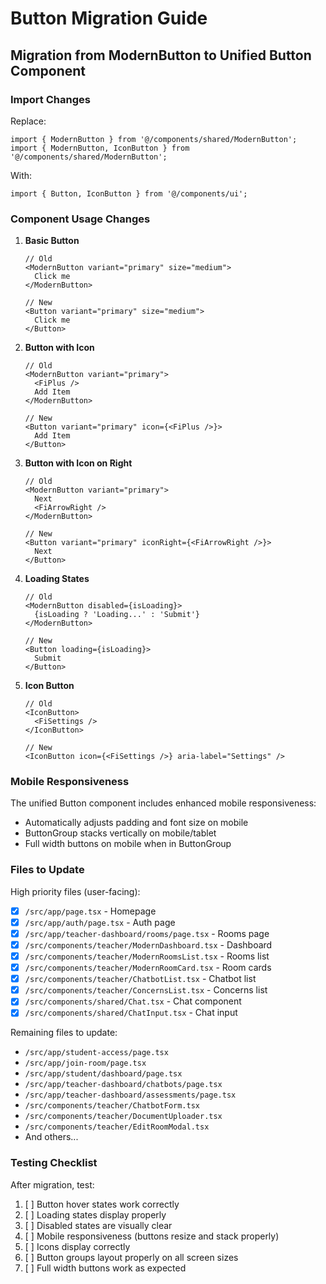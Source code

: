 # Button Migration Guide

## Migration from ModernButton to Unified Button Component

### Import Changes

Replace:
```tsx
import { ModernButton } from '@/components/shared/ModernButton';
import { ModernButton, IconButton } from '@/components/shared/ModernButton';
```

With:
```tsx
import { Button, IconButton } from '@/components/ui';
```

### Component Usage Changes

1. **Basic Button**
   ```tsx
   // Old
   <ModernButton variant="primary" size="medium">
     Click me
   </ModernButton>
   
   // New
   <Button variant="primary" size="medium">
     Click me
   </Button>
   ```

2. **Button with Icon**
   ```tsx
   // Old
   <ModernButton variant="primary">
     <FiPlus />
     Add Item
   </ModernButton>
   
   // New
   <Button variant="primary" icon={<FiPlus />}>
     Add Item
   </Button>
   ```

3. **Button with Icon on Right**
   ```tsx
   // Old
   <ModernButton variant="primary">
     Next
     <FiArrowRight />
   </ModernButton>
   
   // New
   <Button variant="primary" iconRight={<FiArrowRight />}>
     Next
   </Button>
   ```

4. **Loading States**
   ```tsx
   // Old
   <ModernButton disabled={isLoading}>
     {isLoading ? 'Loading...' : 'Submit'}
   </ModernButton>
   
   // New
   <Button loading={isLoading}>
     Submit
   </Button>
   ```

5. **Icon Button**
   ```tsx
   // Old
   <IconButton>
     <FiSettings />
   </IconButton>
   
   // New
   <IconButton icon={<FiSettings />} aria-label="Settings" />
   ```

### Mobile Responsiveness

The unified Button component includes enhanced mobile responsiveness:
- Automatically adjusts padding and font size on mobile
- ButtonGroup stacks vertically on mobile/tablet
- Full width buttons on mobile when in ButtonGroup

### Files to Update

High priority files (user-facing):
- [x] `/src/app/page.tsx` - Homepage
- [x] `/src/app/auth/page.tsx` - Auth page
- [x] `/src/app/teacher-dashboard/rooms/page.tsx` - Rooms page
- [x] `/src/components/teacher/ModernDashboard.tsx` - Dashboard
- [x] `/src/components/teacher/ModernRoomsList.tsx` - Rooms list
- [x] `/src/components/teacher/ModernRoomCard.tsx` - Room cards
- [x] `/src/components/teacher/ChatbotList.tsx` - Chatbot list
- [x] `/src/components/teacher/ConcernsList.tsx` - Concerns list
- [x] `/src/components/shared/Chat.tsx` - Chat component
- [x] `/src/components/shared/ChatInput.tsx` - Chat input

Remaining files to update:
- `/src/app/student-access/page.tsx`
- `/src/app/join-room/page.tsx`
- `/src/app/student/dashboard/page.tsx`
- `/src/app/teacher-dashboard/chatbots/page.tsx`
- `/src/app/teacher-dashboard/assessments/page.tsx`
- `/src/components/teacher/ChatbotForm.tsx`
- `/src/components/teacher/DocumentUploader.tsx`
- `/src/components/teacher/EditRoomModal.tsx`
- And others...

### Testing Checklist

After migration, test:
1. [ ] Button hover states work correctly
2. [ ] Loading states display properly
3. [ ] Disabled states are visually clear
4. [ ] Mobile responsiveness (buttons resize and stack properly)
5. [ ] Icons display correctly
6. [ ] Button groups layout properly on all screen sizes
7. [ ] Full width buttons work as expected